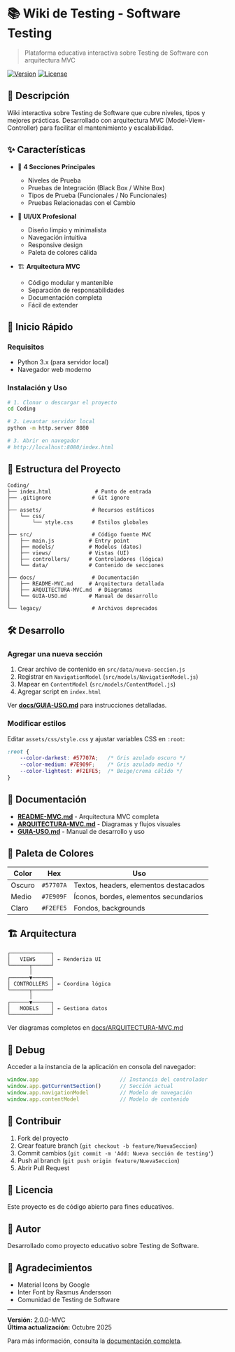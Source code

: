 # 📚 Wiki de Testing - Software Testing

> Plataforma educativa interactiva sobre Testing de Software con arquitectura MVC

[![Version](https://img.shields.io/badge/version-2.0.0--MVC-blue.svg)](https://github.com)
[![License](https://img.shields.io/badge/license-MIT-green.svg)](LICENSE)

## 🎯 Descripción

Wiki interactiva sobre Testing de Software que cubre niveles, tipos y mejores prácticas. Desarrollado con arquitectura MVC (Model-View-Controller) para facilitar el mantenimiento y escalabilidad.

## ✨ Características

- 📖 **4 Secciones Principales**
  - Niveles de Prueba
  - Pruebas de Integración (Black Box / White Box)
  - Tipos de Prueba (Funcionales / No Funcionales)
  - Pruebas Relacionadas con el Cambio

- 🎨 **UI/UX Profesional**
  - Diseño limpio y minimalista
  - Navegación intuitiva
  - Responsive design
  - Paleta de colores cálida

- 🏗️ **Arquitectura MVC**
  - Código modular y mantenible
  - Separación de responsabilidades
  - Documentación completa
  - Fácil de extender

## 🚀 Inicio Rápido

### Requisitos
- Python 3.x (para servidor local)
- Navegador web moderno

### Instalación y Uso

```bash
# 1. Clonar o descargar el proyecto
cd Coding

# 2. Levantar servidor local
python -m http.server 8080

# 3. Abrir en navegador
# http://localhost:8080/index.html
```

## 📁 Estructura del Proyecto

```
Coding/
├── index.html              # Punto de entrada
├── .gitignore             # Git ignore
│
├── assets/                # Recursos estáticos
│   └── css/
│       └── style.css      # Estilos globales
│
├── src/                   # Código fuente MVC
│   ├── main.js           # Entry point
│   ├── models/           # Modelos (datos)
│   ├── views/            # Vistas (UI)
│   ├── controllers/      # Controladores (lógica)
│   └── data/             # Contenido de secciones
│
├── docs/                  # Documentación
│   ├── README-MVC.md     # Arquitectura detallada
│   ├── ARQUITECTURA-MVC.md  # Diagramas
│   └── GUIA-USO.md       # Manual de desarrollo
│
└── legacy/                # Archivos deprecados
```

## 🛠️ Desarrollo

### Agregar una nueva sección

1. Crear archivo de contenido en `src/data/nueva-seccion.js`
2. Registrar en `NavigationModel` (`src/models/NavigationModel.js`)
3. Mapear en `ContentModel` (`src/models/ContentModel.js`)
4. Agregar script en `index.html`

Ver **[docs/GUIA-USO.md](docs/GUIA-USO.md)** para instrucciones detalladas.

### Modificar estilos

Editar `assets/css/style.css` y ajustar variables CSS en `:root`:

```css
:root {
    --color-darkest: #57707A;   /* Gris azulado oscuro */
    --color-medium: #7E909F;    /* Gris azulado medio */
    --color-lightest: #F2EFE5;  /* Beige/crema cálido */
}
```

## 📖 Documentación

- **[README-MVC.md](docs/README-MVC.md)** - Arquitectura MVC completa
- **[ARQUITECTURA-MVC.md](docs/ARQUITECTURA-MVC.md)** - Diagramas y flujos visuales
- **[GUIA-USO.md](docs/GUIA-USO.md)** - Manual de desarrollo y uso

## 🎨 Paleta de Colores

| Color | Hex | Uso |
|-------|-----|-----|
| Oscuro | `#57707A` | Textos, headers, elementos destacados |
| Medio | `#7E909F` | Íconos, bordes, elementos secundarios |
| Claro | `#F2EFE5` | Fondos, backgrounds |

## 🏗️ Arquitectura

```
┌─────────────┐
│   VIEWS     │ ← Renderiza UI
└──────┬──────┘
       │
┌──────▼──────┐
│ CONTROLLERS │ ← Coordina lógica
└──────┬──────┘
       │
┌──────▼──────┐
│   MODELS    │ ← Gestiona datos
└─────────────┘
```

Ver diagramas completos en [docs/ARQUITECTURA-MVC.md](docs/ARQUITECTURA-MVC.md)

## 🔧 Debug

Acceder a la instancia de la aplicación en consola del navegador:

```javascript
window.app                          // Instancia del controlador
window.app.getCurrentSection()      // Sección actual
window.app.navigationModel          // Modelo de navegación
window.app.contentModel             // Modelo de contenido
```

## 🤝 Contribuir

1. Fork del proyecto
2. Crear feature branch (`git checkout -b feature/NuevaSeccion`)
3. Commit cambios (`git commit -m 'Add: Nueva sección de testing'`)
4. Push al branch (`git push origin feature/NuevaSeccion`)
5. Abrir Pull Request

## 📝 Licencia

Este proyecto es de código abierto para fines educativos.

## 👥 Autor

Desarrollado como proyecto educativo sobre Testing de Software.

## 🙏 Agradecimientos

- Material Icons by Google
- Inter Font by Rasmus Andersson
- Comunidad de Testing de Software

---

**Versión:** 2.0.0-MVC  
**Última actualización:** Octubre 2025

Para más información, consulta la [documentación completa](docs/).
